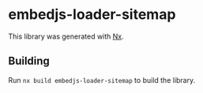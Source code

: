 # embedjs-loader-sitemap

This library was generated with [Nx](https://nx.dev).

## Building

Run `nx build embedjs-loader-sitemap` to build the library.

